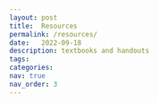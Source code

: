 ```yaml
---
layout: post
title:  Resources
permalink: /resources/
date:   2022-09-18
description: textbooks and handouts
tags: 
categories: 
nav: true
nav_order: 3
---
```

